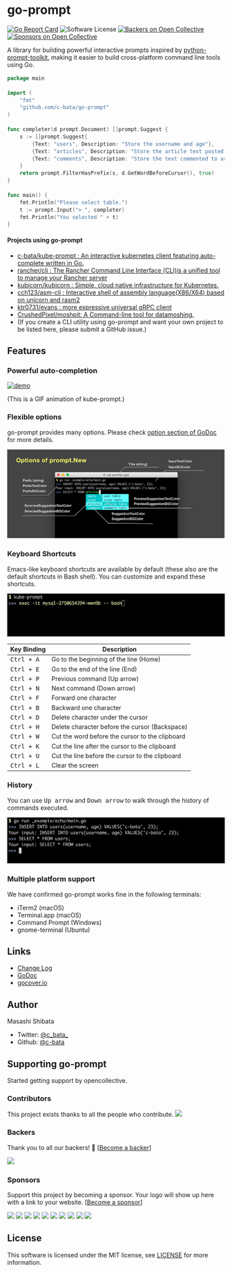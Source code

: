 # go-prompt

[![Go Report Card](https://goreportcard.com/badge/github.com/c-bata/go-prompt)](https://goreportcard.com/report/github.com/c-bata/go-prompt)
![Software License](https://img.shields.io/badge/license-MIT-brightgreen.svg?style=flat-square)
[![Backers on Open Collective](https://opencollective.com/go-prompt/backers/badge.svg)](#backers) [![Sponsors on Open Collective](https://opencollective.com/go-prompt/sponsors/badge.svg)](#sponsors) 

A library for building powerful interactive prompts inspired by [python-prompt-toolkit](https://github.com/jonathanslenders/python-prompt-toolkit),
making it easier to build cross-platform command line tools using Go.

```go
package main

import (
	"fmt"
	"github.com/c-bata/go-prompt"
)

func completer(d prompt.Document) []prompt.Suggest {
	s := []prompt.Suggest{
		{Text: "users", Description: "Store the username and age"},
		{Text: "articles", Description: "Store the article text posted by user"},
		{Text: "comments", Description: "Store the text commented to articles"},
	}
	return prompt.FilterHasPrefix(s, d.GetWordBeforeCursor(), true)
}

func main() {
	fmt.Println("Please select table.")
	t := prompt.Input("> ", completer)
	fmt.Println("You selected " + t)
}
```

#### Projects using go-prompt

* [c-bata/kube-prompt : An interactive kubernetes client featuring auto-complete written in Go.](https://github.com/c-bata/kube-prompt)
* [rancher/cli : The Rancher Command Line Interface (CLI)is a unified tool to manage your Rancher server](https://github.com/rancher/cli)
* [kubicorn/kubicorn : Simple, cloud native infrastructure for Kubernetes.](https://github.com/kubicorn/kubicorn)
* [cch123/asm-cli : Interactive shell of assembly language(X86/X64) based on unicorn and rasm2](https://github.com/cch123/asm-cli)
* [ktr0731/evans : more expressive universal gRPC client](https://github.com/ktr0731/evans)
* [CrushedPixel/moshpit: A Command-line tool for datamoshing.](https://github.com/CrushedPixel/moshpit)
* (If you create a CLI utility using go-prompt and want your own project to be listed here, please submit a GitHub issue.)

## Features

### Powerful auto-completion

[![demo](https://github.com/c-bata/assets/raw/master/go-prompt/kube-prompt.gif)](https://github.com/c-bata/kube-prompt)

(This is a GIF animation of kube-prompt.)

### Flexible options

go-prompt provides many options. Please check [option section of GoDoc](https://godoc.org/github.com/c-bata/go-prompt#Option) for more details.

[![options](https://github.com/c-bata/assets/raw/master/go-prompt/prompt-options.png)](#flexible-options)

### Keyboard Shortcuts

Emacs-like keyboard shortcuts are available by default (these also are the default shortcuts in Bash shell).
You can customize and expand these shortcuts.

[![keyboard shortcuts](https://github.com/c-bata/assets/raw/master/go-prompt/keyboard-shortcuts.gif)](#keyboard-shortcuts)

Key Binding          | Description
---------------------|---------------------------------------------------------
<kbd>Ctrl + A</kbd>  | Go to the beginning of the line (Home)
<kbd>Ctrl + E</kbd>  | Go to the end of the line (End)
<kbd>Ctrl + P</kbd>  | Previous command (Up arrow)
<kbd>Ctrl + N</kbd>  | Next command (Down arrow)
<kbd>Ctrl + F</kbd>  | Forward one character
<kbd>Ctrl + B</kbd>  | Backward one character
<kbd>Ctrl + D</kbd>  | Delete character under the cursor
<kbd>Ctrl + H</kbd>  | Delete character before the cursor (Backspace)
<kbd>Ctrl + W</kbd>  | Cut the word before the cursor to the clipboard
<kbd>Ctrl + K</kbd>  | Cut the line after the cursor to the clipboard
<kbd>Ctrl + U</kbd>  | Cut the line before the cursor to the clipboard
<kbd>Ctrl + L</kbd>  | Clear the screen

### History

You can use <kbd>Up arrow</kbd> and <kbd>Down arrow</kbd> to walk through the history of commands executed.

[![History](https://github.com/c-bata/assets/raw/master/go-prompt/history.gif)](#history)

### Multiple platform support

We have confirmed go-prompt works fine in the following terminals:

* iTerm2 (macOS)
* Terminal.app (macOS)
* Command Prompt (Windows)
* gnome-terminal (Ubuntu)

## Links

* [Change Log](./CHANGELOG.md)
* [GoDoc](http://godoc.org/github.com/c-bata/go-prompt)
* [gocover.io](https://gocover.io/github.com/c-bata/go-prompt)

## Author

Masashi Shibata

* Twitter: [@c\_bata\_](https://twitter.com/c_bata_/)
* Github: [@c-bata](https://github.com/c-bata/)

## Supporting go-prompt

Started getting support by opencollective. 

### Contributors

This project exists thanks to all the people who contribute. 
<a href="graphs/contributors"><img src="https://opencollective.com/go-prompt/contributors.svg?width=890&button=false" /></a>


### Backers

Thank you to all our backers! 🙏 [[Become a backer](https://opencollective.com/go-prompt#backer)]

<a href="https://opencollective.com/go-prompt#backers" target="_blank"><img src="https://opencollective.com/go-prompt/backers.svg?width=890"></a>


### Sponsors

Support this project by becoming a sponsor. Your logo will show up here with a link to your website. [[Become a sponsor](https://opencollective.com/go-prompt#sponsor)]

<a href="https://opencollective.com/go-prompt/sponsor/0/website" target="_blank"><img src="https://opencollective.com/go-prompt/sponsor/0/avatar.svg"></a>
<a href="https://opencollective.com/go-prompt/sponsor/1/website" target="_blank"><img src="https://opencollective.com/go-prompt/sponsor/1/avatar.svg"></a>
<a href="https://opencollective.com/go-prompt/sponsor/2/website" target="_blank"><img src="https://opencollective.com/go-prompt/sponsor/2/avatar.svg"></a>
<a href="https://opencollective.com/go-prompt/sponsor/3/website" target="_blank"><img src="https://opencollective.com/go-prompt/sponsor/3/avatar.svg"></a>
<a href="https://opencollective.com/go-prompt/sponsor/4/website" target="_blank"><img src="https://opencollective.com/go-prompt/sponsor/4/avatar.svg"></a>
<a href="https://opencollective.com/go-prompt/sponsor/5/website" target="_blank"><img src="https://opencollective.com/go-prompt/sponsor/5/avatar.svg"></a>
<a href="https://opencollective.com/go-prompt/sponsor/6/website" target="_blank"><img src="https://opencollective.com/go-prompt/sponsor/6/avatar.svg"></a>
<a href="https://opencollective.com/go-prompt/sponsor/7/website" target="_blank"><img src="https://opencollective.com/go-prompt/sponsor/7/avatar.svg"></a>
<a href="https://opencollective.com/go-prompt/sponsor/8/website" target="_blank"><img src="https://opencollective.com/go-prompt/sponsor/8/avatar.svg"></a>
<a href="https://opencollective.com/go-prompt/sponsor/9/website" target="_blank"><img src="https://opencollective.com/go-prompt/sponsor/9/avatar.svg"></a>



## License

This software is licensed under the MIT license, see [LICENSE](./LICENSE) for more information.
